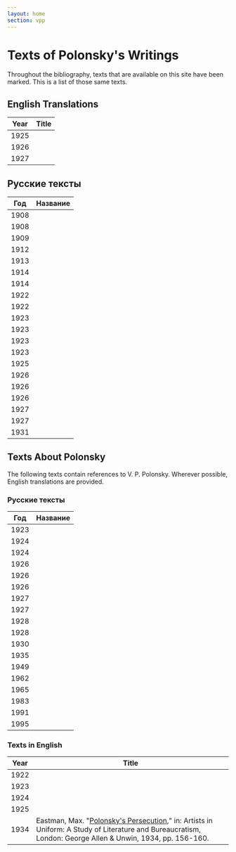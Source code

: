 ```yaml
---
layout: home
section: vpp
---
```

# Texts of Polonsky's Writings

Throughout the bibliography, texts that are available on this site have been marked. This is a list of those same texts.

## English Translations

| Year | Title |
|------|-------|
| 1925 |       |
| 1926 |       |
| 1927 |       |

## Русские тексты

| Год  | Название |
|------|----------|
| 1908 |          |
| 1908 |          |
| 1909 |          |
| 1912 |          |
| 1913 |          |
| 1914 |          |
| 1914 |          |
| 1922 |          |
| 1922 |          |
| 1923 |          |
| 1923 |          |
| 1923 |          |
| 1923 |          |
| 1925 |          |
| 1926 |          |
| 1926 |          |
| 1926 |          |
| 1927 |          |
| 1927 |          |
| 1931 |          |

## Texts About Polonsky

The following texts contain references to V. P. Polonsky. Wherever possible, English translations are provided.

### Русские тексты

| Год  | Название |
|------|----------|
| 1923 |          |
| 1924 |          |
| 1924 |          |
| 1926 |          |
| 1926 |          |
| 1926 |          |
| 1927 |          |
| 1927 |          |
| 1928 |          |
| 1928 |          |
| 1930 |          |
| 1935 |          |
| 1949 |          |
| 1962 |          |
| 1965 |          |
| 1983 |          |
| 1991 |          |
| 1995 |          |

### Texts in English

| Year | Title                                                                                                                                                                                                     |
|------|-----------------------------------------------------------------------------------------------------------------------------------------------------------------------------------------------------------|
| 1922 |                                                                                                                                                                                                           |
| 1923 |                                                                                                                                                                                                           |
| 1924 |                                                                                                                                                                                                           |
| 1925 |                                                                                                                                                                                                           |
| 1934 | Eastman, Max. &quot;[Polonsky's Persecution](Texts/Eastman_Polonsky1934.pdf),&quot; in: Artists in Uniform: A Study of Literature and Bureaucratism, London: George Allen &amp; Unwin, 1934, pp. 156-160. | 
